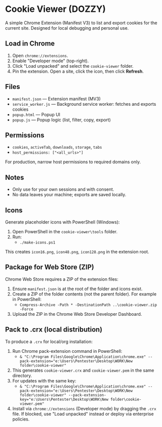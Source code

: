 # Cookie Viewer (DOZZY)

A simple Chrome Extension (Manifest V3) to list and export cookies for the current site. Designed for local debugging and personal use.

## Load in Chrome
1. Open `chrome://extensions`.
2. Enable "Developer mode" (top-right).
3. Click "Load unpacked" and select the `cookie-viewer` folder.
4. Pin the extension. Open a site, click the icon, then click **Refresh**.

## Files
- `manifest.json` — Extension manifest (MV3)
- `service_worker.js` — Background service worker: fetches and exports cookies
- `popup.html` — Popup UI
- `popup.js` — Popup logic (list, filter, copy, export)

## Permissions
- `cookies`, `activeTab`, `downloads`, `storage`, `tabs`
- `host_permissions: ["<all_urls>"]`

For production, narrow host permissions to required domains only.

## Notes
- Only use for your own sessions and with consent.
- No data leaves your machine; exports are saved locally.

## Icons
Generate placeholder icons with PowerShell (Windows):

1. Open PowerShell in the `cookie-viewer\tools` folder.
2. Run:
	- `./make-icons.ps1`

This creates `icon16.png`, `icon48.png`, `icon128.png` in the extension root.

## Package for Web Store (ZIP)
Chrome Web Store requires a ZIP of the extension files:

1. Ensure `manifest.json` is at the root of the folder and icons exist.
2. Create a ZIP of the folder contents (not the parent folder). For example in PowerShell:
	- `Compress-Archive -Path * -DestinationPath ..\cookie-viewer.zip -Force`
3. Upload the ZIP in the Chrome Web Store Developer Dashboard.

## Pack to .crx (local distribution)
To produce a `.crx` for local/org installation:

1. Run Chrome pack-extension command in PowerShell:
	- `& "C:\Program Files\Google\Chrome\Application\chrome.exe" --pack-extension="e:\Users\Pentester\Desktop\WORK\New folder\cookie-viewer"`
2. This generates `cookie-viewer.crx` and `cookie-viewer.pem` in the same directory.
3. For updates with the same key:
	- `& "C:\Program Files\Google\Chrome\Application\chrome.exe" --pack-extension="e:\Users\Pentester\Desktop\WORK\New folder\cookie-viewer" --pack-extension-key="e:\Users\Pentester\Desktop\WORK\New folder\cookie-viewer.pem"`
4. Install via `chrome://extensions` (Developer mode) by dragging the `.crx` file. If blocked, use "Load unpacked" instead or deploy via enterprise policies.


